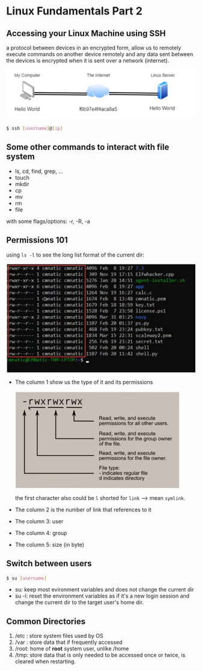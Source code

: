 # Linux Fundamentals Part 2

## Accessing your Linux Machine using SSH

a protocol between devices in an encrypted form, allow us to remotely execute commands on another device remotely and any data sent between the devices is encrypted when it is sent over a network (internet).

![alt text](image.png)

```bash
$ ssh [username]@[ip]
```

## Some other commands to interact with file system
+ ls, cd, find, grep, ...
+ touch 
+ mkdir
+ cp
+ mv 
+ rm
+ file

with some flags/options: -r, -R, -a

## Permissions 101

using `ls -l` to see the long list format of the current dir:

![alt text](image-1.png)

+ The column 1 show us the type of it and its permissions

  ![alt text](image-2.png)

  the first character also could be `l` shorted for `link` --> mean `symlink`.
+ The column 2 is the number of link that references to it
+ The column 3: user
+ The column 4: group
+ The column 5: size (in byte)

## Switch between users

```bash
$ su [username]
```

+ su: keep most evironment variables and does not change the current dir
+ su -l: reset the environment variables as if it's a new login session and change the current dir to the target user's home dir.

## Common Directories
1. /etc : store system files used by OS
2. /var : store data that if frequently accessed
3. /root: home of **root** system user, unlike /home
4. /tmp: store data that is only needed to be accessed once or twice, is cleared when restarting. 